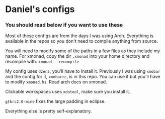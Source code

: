 
# Daniel's configs 

### You should read below if you want to use these

Most of these configs are from the days I was using Arch. Everything is available in
the repos so you don't need to compile anything from source.

You will need to modify some of the paths in a few files as they include my name. 
For xmonad, copy the dir `.xmonad` into your home directory and recompile with:
	`xmonad --recompile` 

My config uses `dzen2`, you'll have to install it. Previously I was using `xmobar`
and the config for it, `xmobarrc`, is in this repo. You can use it but you'll have to 
modify `xmonad.hs`. Read arch docs on xmonad.

Clickable workspaces uses `xdotool`, make sure you install it.

`gtkrc2.0-mine` fixes the large padding in eclipse. 

Everything else is pretty self-explanatory.

